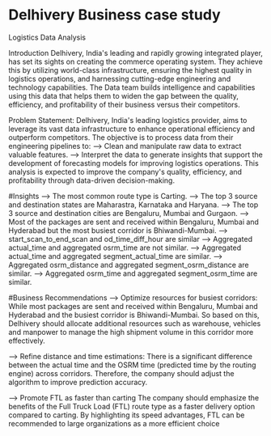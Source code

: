 # Delhivery Business case study
 Logistics Data Analysis

Introduction
Delhivery, India's leading and rapidly growing integrated player, has set its sights on creating the commerce operating system. They achieve this by utilizing world-class infrastructure, ensuring the highest quality in logistics operations, and harnessing cutting-edge engineering and technology capabilities. The Data team builds intelligence and capabilities using this data that helps them to widen the gap between the quality, efficiency, and profitability of their business versus their competitors.

Problem Statement:
Delhivery, India's leading logistics provider, aims to leverage its vast data infrastructure to enhance operational efficiency and outperform competitors. The objective is to process data from their engineering pipelines to:
  --> Clean and manipulate raw data to extract valuable features.
  --> Interpret the data to generate insights that support the development of forecasting models for improving logistics operations.
This analysis is expected to improve the company's quality, efficiency, and profitability through data-driven decision-making.


#Insights
--> The most common route type is Carting.
--> The top 3 source and destination states are Maharastra, Karnataka and Haryana.
--> The top 3 source and destination cities are Bengaluru, Mumbai and Gurgaon.
--> Most of the packages are sent and received within Bengaluru, Mumbai and Hyderabad but the most busiest corridor is Bhiwandi-Mumbai.
--> start_scan_to_end_scan and od_time_diff_hour are similar
--> Aggregated actual_time and aggregated osrm_time are not similar.
--> Aggregated actual_time and aggregated segment_actual_time are similar.
--> Aggregated osrm_distance and aggregated segment_osrm_distance are similar.
--> Aggregated osrm_time and aggregated segment_osrm_time are similar.

#Business Recommendations
--> Optimize resources for busiest corridors:
    While most packages are sent and received within Bengaluru, Mumbai and Hyderabad and the busiest corridor is Bhiwandi-Mumbai. So based on this, Delhivery should allocate additional resources such as warehouse, vehicles and manpower to manage the high shipment volume in this corridor more effectively.

--> Refine distance and time estimations:
    There is a significant difference between the actual time and the OSRM time (predicted time by the routing engine) across corridors. Therefore, the company should adjust the algorithm to improve prediction accuracy.

--> Promote FTL as faster than carting
    The company should emphasize the benefits of the Full Truck Load (FTL) route type as a faster delivery option compared to carting. By highlighting its speed advantages, FTL can be recommended to large organizations as a more efficient choice